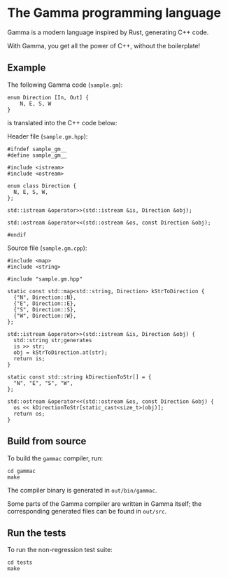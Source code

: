 # The Gamma programming language

Gamma is a modern language inspired by Rust, generating C++ code.

With Gamma, you get all the power of C++, without the boilerplate!

## Example

The following Gamma code (`sample.gm`):

```
enum Direction [In, Out] {
    N, E, S, W
}
```

is translated into the C++ code below:

Header file (`sample.gm.hpp`):

```
#ifndef sample_gm__
#define sample_gm__

#include <istream>
#include <ostream>

enum class Direction {
  N, E, S, W, 
};

std::istream &operator>>(std::istream &is, Direction &obj);

std::ostream &operator<<(std::ostream &os, const Direction &obj);

#endif
```

Source file (`sample.gm.cpp`):
```
#include <map>
#include <string>

#include "sample.gm.hpp"

static const std::map<std::string, Direction> kStrToDirection {
  {"N", Direction::N},
  {"E", Direction::E},
  {"S", Direction::S},
  {"W", Direction::W},
};

std::istream &operator>>(std::istream &is, Direction &obj) {
  std::string str;generates
  is >> str;
  obj = kStrToDirection.at(str);
  return is;
}

static const std::string kDirectionToStr[] = {
  "N", "E", "S", "W", 
};

std::ostream &operator<<(std::ostream &os, const Direction &obj) {
  os << kDirectionToStr[static_cast<size_t>(obj)];
  return os;
}
```

## Build from source

To build the `gammac` compiler, run:

```
cd gammac
make
```

The compiler binary is generated in `out/bin/gammac`.

Some parts of the Gamma compiler are written in Gamma itself; the corresponding generated files can be found in `out/src`.

## Run the tests

To run the non-regression test suite:

```
cd tests
make
```
